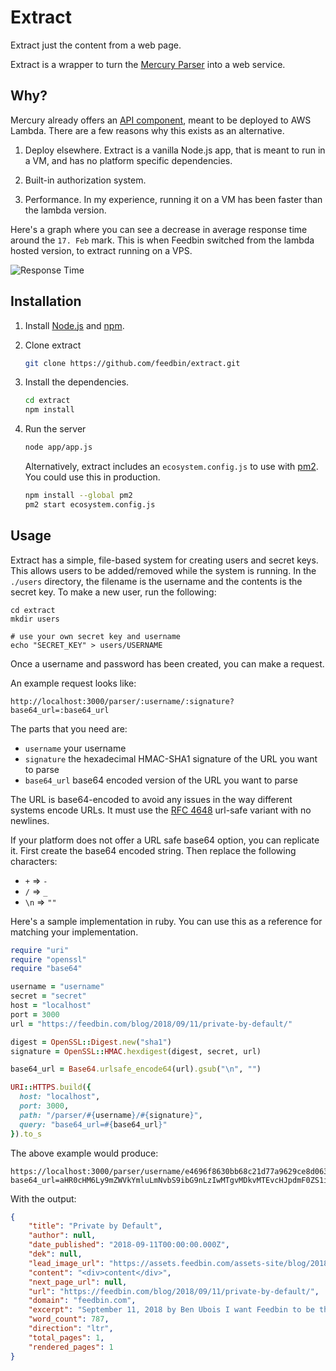 Extract
=======

Extract just the content from a web page.

Extract is a wrapper to turn the [Mercury Parser](https://github.com/postlight/mercury-parser) into a web service.

Why?
----

Mercury already offers an [API component](https://github.com/postlight/mercury-parser-api), meant to be deployed to AWS Lambda. There are a few reasons why this exists as an alternative.

1. Deploy elsewhere. Extract is a vanilla Node.js app, that is meant to run in a VM, and has no platform specific dependencies.

2. Built-in authorization system.

3. Performance. In my experience, running it on a VM has been faster than the lambda version.

Here's a graph where you can see a decrease in average response time around the `17. Feb` mark. This is when Feedbin switched from the lambda hosted version, to extract running on a VPS.

![Response Time](https://user-images.githubusercontent.com/133809/52974385-2e73a880-3376-11e9-8523-820f74546d52.png)

Installation
------------

1. Install [Node.js](https://nodejs.org/en/) and [npm](https://www.npmjs.com/).

2. Clone extract

    ```bash
    git clone https://github.com/feedbin/extract.git
    ```

3. Install the dependencies.

    ```bash
    cd extract
    npm install
    ```

4. Run the server

    ```bash
    node app/app.js
    ```

    Alternatively, extract includes an `ecosystem.config.js` to use with [pm2](https://github.com/Unitech/pm2). You could use this in production.

    ```bash
    npm install --global pm2
    pm2 start ecosystem.config.js
    ```

Usage
-----

Extract has a simple, file-based system for creating users and secret keys. This allows users to be added/removed while the system is running. In the `./users` directory, the filename is the username and the contents is the secret key. To make a new user, run the following:

```
cd extract
mkdir users

# use your own secret key and username
echo "SECRET_KEY" > users/USERNAME
```

Once a username and password has been created, you can make a request.

An example request looks like:

```
http://localhost:3000/parser/:username/:signature?base64_url=:base64_url
```

The parts that you need are:

- `username` your username
- `signature` the hexadecimal HMAC-SHA1 signature of the URL you want to parse
- `base64_url` base64 encoded version of the URL you want to parse

The URL is base64-encoded to avoid any issues in the way different systems encode URLs. It must use the [RFC 4648](https://tools.ietf.org/html/rfc4648#section-5) url-safe variant with no newlines.

If your platform does not offer a URL safe base64 option, you can replicate it. First create the base64 encoded string. Then replace the following characters:

- `+` => `-`
- `/` => `_`
- `\n` => `""`

Here's a sample implementation in ruby. You can use this as a reference for matching your implementation.

```ruby
require "uri"
require "openssl"
require "base64"

username = "username"
secret = "secret"
host = "localhost"
port = 3000
url = "https://feedbin.com/blog/2018/09/11/private-by-default/"

digest = OpenSSL::Digest.new("sha1")
signature = OpenSSL::HMAC.hexdigest(digest, secret, url)

base64_url = Base64.urlsafe_encode64(url).gsub("\n", "")

URI::HTTPS.build({
  host: "localhost",
  port: 3000,
  path: "/parser/#{username}/#{signature}",
  query: "base64_url=#{base64_url}"
}).to_s
```

The above example would produce:

```
https://localhost:3000/parser/username/e4696f8630bb68c21d77a9629ce8d063d8e5f81c?base64_url=aHR0cHM6Ly9mZWVkYmluLmNvbS9ibG9nLzIwMTgvMDkvMTEvcHJpdmF0ZS1ieS1kZWZhdWx0Lw==
```

With the output:

```json
{
    "title": "Private by Default",
    "author": null,
    "date_published": "2018-09-11T00:00:00.000Z",
    "dek": null,
    "lead_image_url": "https://assets.feedbin.com/assets-site/blog/2018-09-11/embed-3f43088538ae5ed7e585c00013adc13a915fd35de31990b3081a085b963ed7dd.png",
    "content": "<div>content</div>",
    "next_page_url": null,
    "url": "https://feedbin.com/blog/2018/09/11/private-by-default/",
    "domain": "feedbin.com",
    "excerpt": "September 11, 2018 by Ben Ubois I want Feedbin to be the opposite of Big Social. I think people should have the right not to be tracked on the Internet and Feedbin can help facilitate that. Since&hellip;",
    "word_count": 787,
    "direction": "ltr",
    "total_pages": 1,
    "rendered_pages": 1
}
```
